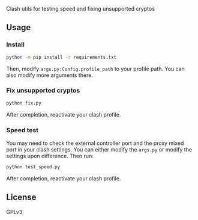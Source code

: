 Clash utils for testing speed and fixing unsupported cryptos

## Usage

### Install

```bash
python -m pip install -r requirements.txt
```

Then, modify `args.py:Config.profile_path` to your profile path. You can also modify more arguments there.

### Fix unsupported cryptos

```bash
python fix.py
```

After completion, reactivate your clash profile.

### Speed test

You may need to check the external controller port and the proxy mixed port in your clash settings. You can either modify the `args.py` or modify the settings upon difference. Then run:

```bash
python test_speed.py
```

After completion, reactivate your clash profile.

## License

GPLv3
